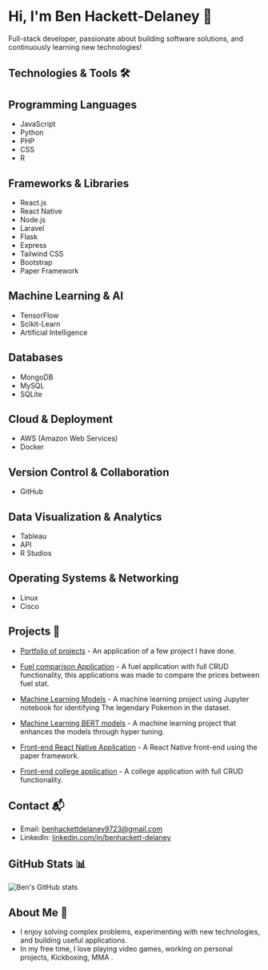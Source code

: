 # Hi, I'm Ben Hackett-Delaney 👋
Full-stack developer, passionate about building software solutions, and continuously learning new technologies!

## Technologies & Tools 🛠️

## Programming Languages
- JavaScript
- Python
- PHP
- CSS
- R

## Frameworks & Libraries
- React.js
- React Native
- Node.js
- Laravel
- Flask
- Express
- Tailwind CSS
- Bootstrap
- Paper Framework

## Machine Learning & AI
- TensorFlow
- Scikit-Learn
- Artificial Intelligence

## Databases
- MongoDB
- MySQL
- SQLite

## Cloud & Deployment
- AWS (Amazon Web Services)
- Docker

## Version Control & Collaboration
- GitHub

## Data Visualization & Analytics
- Tableau
- API
- R Studios

## Operating Systems & Networking
- Linux
- Cisco


## Projects 🚀
- [Portfolio of projects](https://github.com/Benhackettdelaney/react-portfolio) - An application of a few project I have done.

- [Fuel comparison Application](https://github.com/Benhackettdelaney/prof-practise-api) - A fuel application with full CRUD functionality, this applications was made to compare the prices between fuel stat.

- [Machine Learning Models](https://github.com/IADT-CC-Y4-AI2/machine-learning-with-python-and-scikit-learn-Benhackettdelaney) - A machine learning project using Jupyter notebook for identifying The legendary Pokemon in the dataset.

- [Machine Learning BERT models](https://github.com/IADT-CC-Y4-AI2/deep-learning-with-tensorflow-and-or-gemini-api-Benhackettdelaney) - A machine learning project that enhances the models through hyper tuning.

- [Front-end React Native Application](https://github.com/Benhackettdelaney/AJ-CA2) - A React Native front-end using the paper framework.

- [Front-end college application](https://github.com/Benhackettdelaney/AJ-CA2) - A college application with full CRUD functionality.
## Contact 📬
- Email: benhackettdelaney9723@gmail.com
- LinkedIn: [linkedin.com/in/benhackett-delaney](https://www.linkedin.com/in/ben-hackett-delaney-655458250/)

## GitHub Stats 📊
![Ben's GitHub stats](https://github-readme-stats.vercel.app/api?username=Benhackettdelaney&show_icons=true&hide_title=true&count_private=true&theme=radical)

## About Me 🌱
- I enjoy solving complex problems, experimenting with new technologies, and building useful applications.
- In my free time, I love playing video games, working on personal projects, Kickboxing, MMA .

